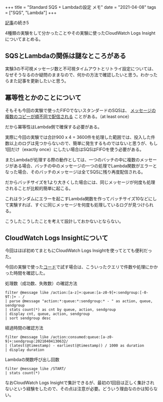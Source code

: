 +++
title = "Standard SQS + Lambdaの設定 メモ"
date = "2021-04-08"
tags = ["SQS", "Lambda"]
+++

[記事](/aws/cdksqs-lambda-standard)の続き5

4種類の実験をして分かったことやその実験に使ったCloudWatch Logs Insightについてまとめる。

## SQSとLambdaの関係は謎なところがある

実験3の不可視メッセージ数と不可視タイムアウトとリトライ設定については、なぜそうなるのか疑問のままなので、何かの方法で確認したいと思う。わかったらまた記事を更新したいと思う。

## 冪等性とかのことについて

そもそも今回の実験で使ったFIFOでないスタンダードのSQSは、
[メッセージの複数のコピーが順不同で配信される](https://docs.aws.amazon.com/AWSSimpleQueueService/latest/SQSDeveloperGuide/standard-queues.html)
ことがある。（at least once）

だから冪等性はLambda側で確保する必要がある。

実際に今回の実験では合計900 x 4 = 3600件を処理した範囲では、投入した件数以上のログは見つからないので、簡単に発生するものではないと思うが、もし1回だけ（exactly once）にしたい場合はSQSはFIFOを使う必要がある。

またLambdaが処理する際の動作としては、一つのバッチの中に複数のメッセージがある場合、バッチの中のメッセージの一つの処理でLambda関数がエラーとなった場合、そのバッチのメッセージは全てSQSに残り再度配信される。

だからバッチサイズを1より大きくした場合には、同じメッセージが何度も処理されることが比較的簡単に起こる。

これはランダムにエラーを起こすLambda関数を作ってバッチサイズ10などにして実験すれば、すぐに同じメッセージを何度も処理しているログが見つけられる。

こうしたこうしたことを考えて設計しておかないとならない。

## CloudWatch Logs Insightについて

今回はほぼ初めてまともにCloudWatch Logs Insightを使ってとても便利だった。

今回の実験で使った[コード](https://github.com/suzukiken/cdksqs-lambda-standard)で試す場合は、こういったクエリで件数や処理にかかった時間を確認した。

処理数（成功数、失敗数）の確認方法

```
filter @message like /action:[a-z]+:queue:[a-z0-9]+:sendgroup:[-0-9T:]+ - /
| parse @message "action:*:queue:*:sendgroup:* - " as action, queue, sendgroup
| stats count(*) as cnt by queue, action, sendgroup
| display cnt, queue, action, sendgroup
| sort sendgroup desc
```

経過時間の確認方法

```
filter @message like /action:consumed:queue:[a-z0-9]+:sendgroup:20210404130632/
| (latest(@timestamp) - earliest(@timestamp)) / 1000 as duration
| display duration
```

Lambdaの関数呼び出し回数

```
filter @message like /START/
| stats count(*)
```

なおCloudWatch Logs Insightで集計できるが、最初の1回目は正しく集計されないという経験をしたので、その点は注意が必要。どういう理由なのかは知らない。
